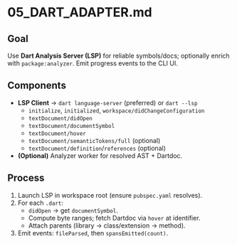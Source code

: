 # 05_DART_ADAPTER.md

## Goal
Use **Dart Analysis Server (LSP)** for reliable symbols/docs; optionally enrich with `package:analyzer`. Emit progress events to the CLI UI.

## Components
- **LSP Client** → `dart language-server` (preferred) or `dart --lsp`
  - `initialize`, `initialized`, `workspace/didChangeConfiguration`
  - `textDocument/didOpen`
  - `textDocument/documentSymbol`
  - `textDocument/hover`
  - `textDocument/semanticTokens/full` (optional)
  - `textDocument/definition`/`references` (optional)
- **(Optional)** Analyzer worker for resolved AST + Dartdoc.

## Process
1) Launch LSP in workspace root (ensure `pubspec.yaml` resolves).  
2) For each `.dart`:
   - `didOpen` → get `documentSymbol`.  
   - Compute byte ranges; fetch Dartdoc via `hover` at identifier.
   - Attach parents (library → class/extension → method).
3) Emit events: `fileParsed`, then `spansEmitted(count)`.

